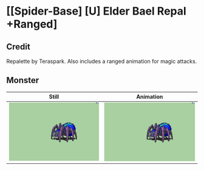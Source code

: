 # [\[Spider-Base\] \[U\] Elder Bael Repal +Ranged]

## Credit

Repalette by Teraspark. Also includes a ranged animation for magic attacks.
	
## Monster

| Still | Animation |
| :---: | :-------: |
| ![Monster still](./Monster_000.png) | ![Monster animation](./Monster.gif) |
